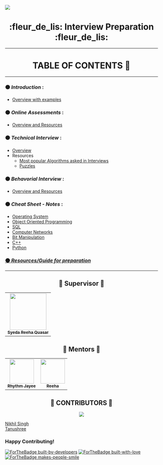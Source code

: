 ![](https://gwoc.girlscript.tech/assets/gwoc_logo_forweb.png)


<h1 align="center"> :fleur_de_lis: Interview Preparation :fleur_de_lis: </h1>

************************************************************

<h1 align="center">TABLE OF CONTENTS 📌</h1>
<hr>

### :orange_circle: *Introduction* :
  - [Overview with examples](./content/Introduction.md)


### :orange_circle: *Online Assessments* :
   - [Overview and Resources](./content/Online%20Assessments.md)


### :orange_circle: *Technical Interview* :
   - [Overview]()
   - Resources
     - [Most popular Algorithms asked in Interviews](./content/Most%20popular%20Algorithms%20asked%20in%20Interviews.md)
     - [Puzzles](./content/Puzzles%20for%20Interviews.md)


### :orange_circle: *Behavorial Interview* :
   - [Overview and Resources](./content/Behavioural%20Questions.md)


### :orange_circle: *Cheat Sheet - Notes* :
  - [Operating System](./content/OS%20CheatSheet-Notes.md)
  - [Object Oriented Programming](./content/OOP%20CheatSheet-Notes.md)
  - [SQL](./content/SQL%20CheatSheet-Notes.md)
  - [Computer Networks](./content/CN%20CheatSheet-Notes.md)
  - [Bit Manipulation](./content/Technical%20Questions%20-Bit%20Manipulation.md)
  - [C++](./content/Cheat%20Sheet%20C%2B%2B.md)
  - [Python](./content/Cheet%20Sheat%20Python.md)



### [:orange_circle: *Resources/Guide for preparation*](./content/Important%20Resources%20and%20Books.md)


***************************************************************

<h2 align="center"> 🧡 Supervisor 🧡 </h2>

<table align="center" style="margin: 0px auto;">
  <tr>
<td align="center"><a href="https://github.com/syedareehaquasar"><img src="https://media-exp1.licdn.com/dms/image/C4E03AQE0wsiyivvWIA/profile-displayphoto-shrink_400_400/0/1628809290603?e=1643846400&v=beta&t=YoQMIoBGVb-enhOvMA-RPi46WxhQmIm9ckRszazU6bE" width="120px;" alt=""/><br /><sub><b>Syeda Reeha Quasar</b></sub></a></td>        
</tr>
   </table>

<h2 align="center"> 🧡 Mentors 🧡 </h2>

<table>
  <tr>
    <td align="center"><a href="https://github.com/rhythmjayee"><img src="https://avatars.githubusercontent.com/u/48250163?v=4" width="80px;" alt=""/><br /><sub><b>Rhythm Jayee</b></sub></a></td>  
    <td align="center"><a href="https://github.com/syedareehaquasar"><img src="https://avatars.githubusercontent.com/u/56428237?v=4" width="80px;" alt=""/><br /><sub><b>Reeha</b></sub></a></td>  
</tr>
   </table>
   
<h2 align="center"> 🧡 CONTRIBUTORS 🧡 </h2>

<p align="center">

 <a href="https://github.com/girlscript/winter-of-contributing/graphs/contributors">
 <img src="https://contrib.rocks/image?repo=girlscript/winter-of-contributing" />

</p>
 
[Nikhil Singh](https://github.com/singhnikhiljsr)  
[Tanushree](https://github.com/Tanushree-coder)
  
### Happy Contributing!

[![ForTheBadge built-by-developers](http://ForTheBadge.com/images/badges/built-by-developers.svg)](https://GitHub.com/syedareehaquasar/)
[![ForTheBadge built-with-love](http://ForTheBadge.com/images/badges/built-with-love.svg)](https://GitHub.com/syedareehaquasar/)
[![ForTheBadge makes-people-smile](http://ForTheBadge.com/images/badges/makes-people-smile.svg)](http://ForTheBadge.com)
